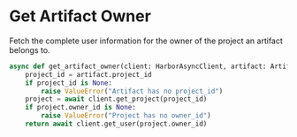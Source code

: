 # Get Artifact Owner

Fetch the complete user information for the owner of the project an artifact belongs to.

```py
async def get_artifact_owner(client: HarborAsyncClient, artifact: Artifact) -> UserResp:
    project_id = artifact.project_id
    if project_id is None:
        raise ValueError("Artifact has no project_id")
    project = await client.get_project(project_id)
    if project.owner_id is None:
        raise ValueError("Project has no owner_id")
    return await client.get_user(project.owner_id)
```
